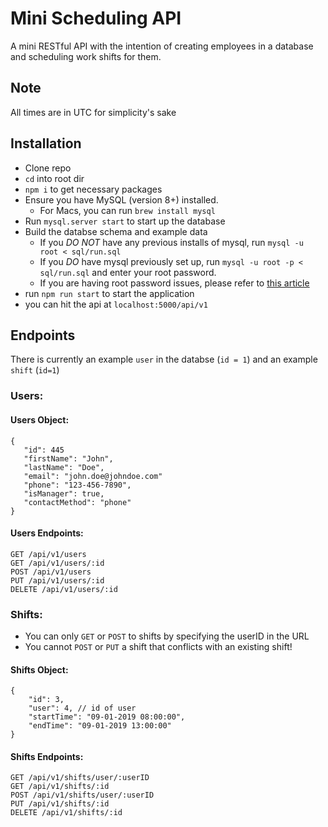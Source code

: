 
# Mini Scheduling API
A mini RESTful API with the intention of creating employees in a database and scheduling work shifts for them.

## Note 
All times are in UTC for simplicity's sake

## Installation
*  Clone repo
*  `cd` into root dir
*  `npm i` to get necessary packages
*  Ensure you have MySQL (version 8+) installed.  
	*  For Macs, you can run `brew install mysql`
*  Run `mysql.server start` to start up the database
*  Build the databse schema and example data
	* If you _DO NOT_ have any previous installs of mysql, run `mysql -u root < sql/run.sql`
	* If you _DO_ have mysql previously set up, run `mysql -u root -p < sql/run.sql` and enter your root password.
	* If you are having root password issues, please refer to [this article](https://medium.com/@benmorel/remove-the-mysql-root-password-ba3fcbe29870)
*  run `npm run start` to start the application
*  you can hit the api at `localhost:5000/api/v1`

## Endpoints
There is currently an example `user` in the databse (`id = 1`) and an example `shift` (`id=1`)

### Users:
#### Users Object:
```
{
   "id": 445
   "firstName": "John",
   "lastName": "Doe",
   "email": "john.doe@johndoe.com"
   "phone": "123-456-7890",
   "isManager": true,  
   "contactMethod": "phone"
}
```

#### Users Endpoints:
```
GET /api/v1/users
GET /api/v1/users/:id
POST /api/v1/users
PUT /api/v1/users/:id
DELETE /api/v1/users/:id
```

### Shifts:
* You can only `GET` or `POST` to shifts by specifying the userID in the URL
* You cannot `POST` or `PUT` a shift that conflicts with an existing shift!

#### Shifts Object:
```
{
	"id": 3,
	"user": 4, // id of user
	"startTime": "09-01-2019 08:00:00",
	"endTime": "09-01-2019 13:00:00"
}
```

#### Shifts Endpoints:
```
GET /api/v1/shifts/user/:userID
GET /api/v1/shifts/:id
POST /api/v1/shifts/user/:userID
PUT /api/v1/shifts/:id
DELETE /api/v1/shifts/:id
```
